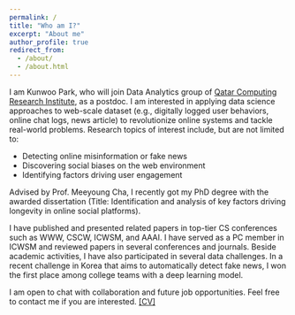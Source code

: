 ```yaml
---
permalink: /
title: "Who am I?"
excerpt: "About me"
author_profile: true
redirect_from:
  - /about/
  - /about.html
---
```


I am Kunwoo Park, who will join Data Analytics group of [Qatar Computing Research Institute](http://www.qcri.org), as a postdoc. I am interested in applying data science approaches to web-scale dataset (e.g., digitally logged user behaviors, online chat logs, news article) to revolutionize online systems and tackle real-world problems. Research topics of interest include, but are not limited to:
* Detecting online misinformation or fake news
* Discovering social biases on the web environment
* Identifying factors driving user engagement

Advised by Prof. Meeyoung Cha, I recently got my PhD degree with the awarded dissertation (Title: Identification and analysis of key factors driving longevity in online social platforms).

I have published and presented related papers in top-tier CS conferences such as WWW, CSCW, ICWSM, and AAAI. I have served as a PC member in ICWSM and reviewed papers in several conferences and journals. Beside academic activities, I have also participated in several data challenges. In a recent challenge in Korea that aims to automatically detect fake news, I won the first place among college teams with a deep learning model.

I am open to chat with collaboration and future job opportunities. Feel free to contact me if you are interested. [[CV]](/files/kunwoo-cv.pdf)
